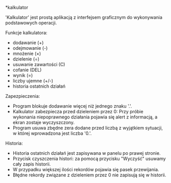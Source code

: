 *kalkulator

'Kalkulator' jest prostą aplikacją z interfejsem graficznym do wykonywania podstawowych operacji.

Funkcje kalkulatora:
- dodawanie (+)
- odejmowanie (-)
- mnożenie (×)
- dzielenie (÷)
- usuwanie zawartości (C)
- cofanie (DEL)
- wynik (=)
- liczby ujemne (+/-)
- historia ostatnich działań

Zapezpieczenia:
- Program blokuje dodawanie więcej niż jednego znaku '.'.
- Kalkulator zabezpiecza przed dzieleniem przez 0: Przy próbie wykonania niepoprawnego działania pojawia się alert z informacją, a ekran zostaje wyczyszczony. 
- Program usuwa zbędne zera dodane przed liczbą z wyjątkiem sytuacji, w której wprowadzona jest liczba '0.'.

Historia:
- Historia ostatnich działań jest zapisywana w panelu po prawej stronie.
- Przycisk czyszczenia histori: za pomocą przycisku "Wyczyść" usuwamy cały zapis historii.
- W przypadku większej ilości rekordów pojawia się pasek przewijania.
- Błędne rekordy związane z dzieleniem przez 0 nie zapisują się w historii.